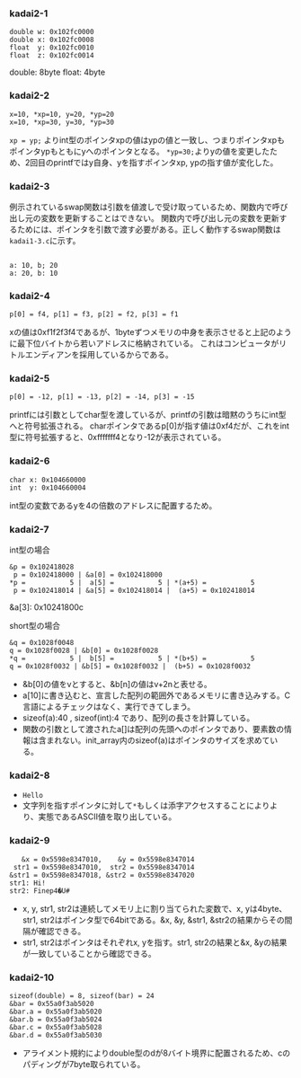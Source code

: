 ### kadai2-1

```
double w: 0x102fc0000
double x: 0x102fc0008
float  y: 0x102fc0010
float  z: 0x102fc0014
```
double: 8byte
float: 4byte


### kadai2-2

```
x=10, *xp=10, y=20, *yp=20
x=10, *xp=30, y=30, *yp=30
```

`xp = yp;` よりint型のポインタxpの値はypの値と一致し、つまりポインタxpもポインタypもともにyへのポインタとなる。
`*yp=30;`よりyの値を変更したため、2回目のprintfではy自身、yを指すポインタxp, ypの指す値が変化した。


### kadai2-3

例示されているswap関数は引数を値渡しで受け取っているため、関数内で呼び出し元の変数を更新することはできない。
関数内で呼び出し元の変数を更新するためには、ポインタを引数で渡す必要がある。正しく動作するswap関数は`kadai1-3.c`に示す。

```

a: 10, b; 20
a: 20, b: 10

```

### kadai2-4

```
p[0] = f4, p[1] = f3, p[2] = f2, p[3] = f1
```

xの値は0xf1f2f3f4であるが、1byteずつメモリの中身を表示させると上記のように最下位バイトから若いアドレスに格納されている。
これはコンピュータがリトルエンディアンを採用しているからである。


### kadai2-5

```
p[0] = -12, p[1] = -13, p[2] = -14, p[3] = -15
```
printfには引数としてchar型を渡しているが、printfの引数は暗黙のうちにint型へと符号拡張される。
charポインタであるp[0]が指す値は0xf4だが、これをint型に符号拡張すると、0xfffffff4となり-12が表示されている。


### kadai2-6

```
char x: 0x104660000
int  y: 0x104660004
```

int型の変数であるyを4の倍数のアドレスに配置するため。


### kadai2-7
int型の場合

```
&p = 0x102418028
 p = 0x102418000 | &a[0] = 0x102418000
*p =           5 |  a[5] =           5 | *(a+5) =           5
 p = 0x102418014 | &a[5] = 0x102418014 |  (a+5) = 0x102418014
 ```

 &a[3]: 0x10241800c  


 short型の場合
 ```
&q = 0x1028f0048
 q = 0x1028f0028 | &b[0] = 0x1028f0028
*q =           5 |  b[5] =           5 | *(b+5) =           5
 q = 0x1028f0032 | &b[5] = 0x1028f0032 |  (b+5) = 0x1028f0032
 ```

 - &b[0]の値をvとすると、&b[n]の値はv+2nと表せる。
 - a[10]に書き込むと、宣言した配列の範囲外であるメモリに書き込みする。C言語によるチェックはなく、実行できてしまう。
 - sizeof(a):40 , sizeof(int):4 であり、配列の長さを計算している。
 - 関数の引数として渡されたa[]は配列の先頭へのポインタであり、要素数の情報は含まれない。init_array内のsizeof(a)はポインタのサイズを求めている。
										 

### kadai2-8
- `Hello`
- 文字列を指すポインタに対して`*`もしくは添字アクセスすることによりより、実態であるASCII値を取り出している。

### kadai2-9
```
   &x = 0x5598e8347010,    &y = 0x5598e8347014
 str1 = 0x5598e8347010,  str2 = 0x5598e8347014
&str1 = 0x5598e8347018, &str2 = 0x5598e8347020
str1: Hi!
str2: Finep4�U#
```
- x, y, str1, str2は連続してメモリ上に割り当てられた変数で、x, yは4byte、str1, str2はポインタ型で64bitである。&x, &y, &str1, &str2の結果からその間隔が確認できる。
- str1, str2はポインタはそれぞれx, yを指す。str1, str2の結果と&x, &yの結果が一致していることから確認できる。

### kadai2-10
```
sizeof(double) = 8, sizeof(bar) = 24
&bar = 0x55a0f3ab5020
&bar.a = 0x55a0f3ab5020
&bar.b = 0x55a0f3ab5024
&bar.c = 0x55a0f3ab5028
&bar.d = 0x55a0f3ab5030
```
- アライメント規約によりdouble型のdが8バイト境界に配置されるため、cのパディングが7byte取られている。
